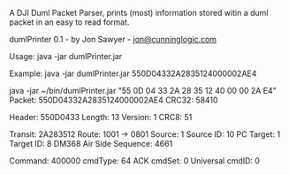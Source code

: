 A DJI Duml Packet Parser, prints (most) information stored witin a duml packet in an easy to read format.

dumlPrinter 0.1 - by Jon Sawyer - jon@cunninglogic.com

Usage:
java -jar dumlPrinter.jar <packet>

Example:
java -jar dumlPrinter.jar  550D04332A2835124000002AE4


java -jar ~/bin/dumlPrinter.jar "55 0D 04 33 2A 28 35 12 40 00 00 2A E4"
Packet:		550D04332A2835124000002AE4
CRC32:		58410

Header:		550D0433
Length:		13
Version:	1
CRC8:		51

Transit:	2A283512
Route:		1001 -> 0801
Source:		1
Source ID:	10		PC
Target:		1
Target ID:	8		DM368 Air Side
Sequence:	4661

Command:	400000
cmdType:	64		ACK
cmdSet:		0		Universal
cmdID:		0

